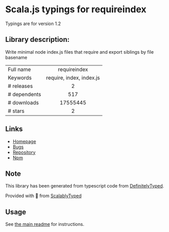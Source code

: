 
# Scala.js typings for requireindex

Typings are for version 1.2

## Library description:
Write minimal node index.js files that require and export siblings by file basename

|                    |                 |
| ------------------ | :-------------: |
| Full name          | requireindex |
| Keywords           | require, index, index.js |
| # releases         | 2 |
| # dependents       | 517 |
| # downloads        | 17555445 |
| # stars            | 2 |

## Links
- [Homepage](https://github.com/stephenhandley/requireindex)
- [Bugs](http://github.com/stephenhandley/requireindex/issues)
- [Repository](https://github.com/stephenhandley/requireindex)
- [Npm](https://www.npmjs.com/package/requireindex)
    


## Note
This library has been generated from typescript code from [DefinitelyTyped](https://definitelytyped.org).

Provided with :purple_heart: from [ScalablyTyped](https://github.com/oyvindberg/ScalablyTyped)

## Usage
See [the main readme](../../readme.md) for instructions.


